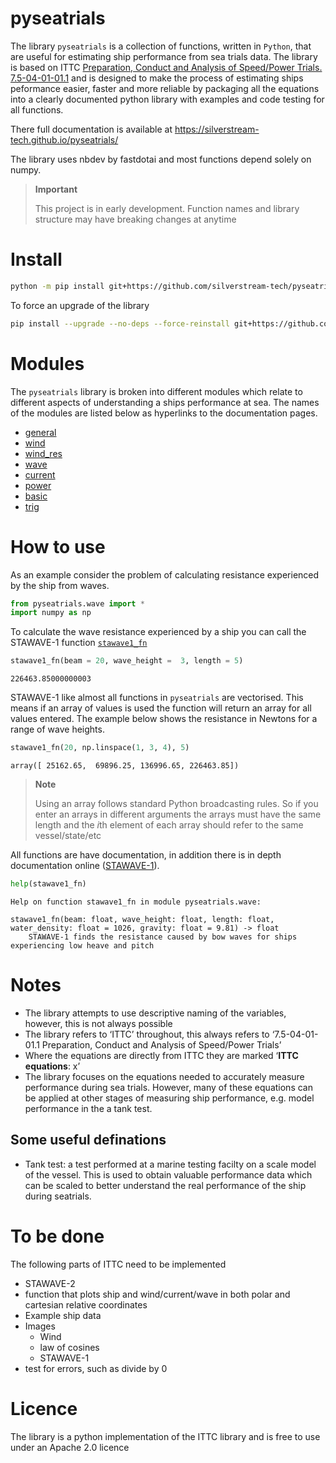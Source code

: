 pyseatrials
================

<!-- WARNING: THIS FILE WAS AUTOGENERATED! DO NOT EDIT! -->

The library `pyseatrials` is a collection of functions, written in
`Python`, that are useful for estimating ship performance from sea
trials data. The library is based on ITTC [Preparation, Conduct and
Analysis of Speed/Power Trials.
7.5-04-01-01.1](https://www.ittc.info/media/8370/75-04-01-011.pdf) and
is designed to make the process of estimating ships peformance easier,
faster and more reliable by packaging all the equations into a clearly
documented python library with examples and code testing for all
functions.

There full documentation is available at
https://silverstream-tech.github.io/pyseatrials/

The library uses nbdev by fastdotai and most functions depend solely on
numpy.

<div>

> **Important**
>
> This project is in early development. Function names and library
> structure may have breaking changes at anytime

</div>

# Install

``` sh
python -m pip install git+https://github.com/silverstream-tech/pyseatrials 
```

To force an upgrade of the library

``` sh
pip install --upgrade --no-deps --force-reinstall git+https://github.com/silverstream-tech/pyseatrials 
```

# Modules

The `pyseatrials` library is broken into different modules which relate
to different aspects of understanding a ships performance at sea. The
names of the modules are listed below as hyperlinks to the documentation
pages.

- [general](./general_functions/)
- [wind](./wind/)
- [wind_res](./wind_resistance/)
- [wave](./wave_resistance/)
- [current](./current/)
- [power](./power/)
- [basic](./basic_hydro_functions/)
- [trig](./trig/)

# How to use

As an example consider the problem of calculating resistance experienced
by the ship from waves.

``` python
from pyseatrials.wave import *
import numpy as np
```

To calculate the wave resistance experienced by a ship you can call the
STAWAVE-1 function
[`stawave1_fn`](https://JonnoB.github.io/pyseatrials/wave_resistance.html#stawave1_fn)

``` python
stawave1_fn(beam = 20, wave_height =  3, length = 5)
```

    226463.85000000003

STAWAVE-1 like almost all functions in `pyseatrials` are vectorised.
This means if an array of values is used the function will return an
array for all values entered. The example below shows the resistance in
Newtons for a range of wave heights.

``` python
stawave1_fn(20, np.linspace(1, 3, 4), 5)
```

    array([ 25162.65,  69896.25, 136996.65, 226463.85])

<div>

> **Note**
>
> Using an array follows standard Python broadcasting rules. So if you
> enter an arrays in different arguments the arrays must have the same
> length and the $i$th element of each array should refer to the same
> vessel/state/etc

</div>

All functions are have documentation, in addition there is in depth
documentation online
([STAWAVE-1](https://silverstream-tech.github.io/pyseatrials/wave_resistance.html#stawave1_fn)).

``` python
help(stawave1_fn)
```

    Help on function stawave1_fn in module pyseatrials.wave:

    stawave1_fn(beam: float, wave_height: float, length: float, water_density: float = 1026, gravity: float = 9.81) -> float
        STAWAVE-1 finds the resistance caused by bow waves for ships experiencing low heave and pitch

# Notes

- The library attempts to use descriptive naming of the variables,
  however, this is not always possible
- The library refers to ‘ITTC’ throughout, this always refers to
  ‘7.5-04-01-01.1 Preparation, Conduct and Analysis of Speed/Power
  Trials’
- Where the equations are directly from ITTC they are marked ‘**ITTC
  equations**: x’
- The library focuses on the equations needed to accurately measure
  performance during sea trials. However, many of these equations can be
  applied at other stages of measuring ship performance, e.g. model
  performance in the a tank test.

## Some useful definations

- Tank test: a test performed at a marine testing facilty on a scale
  model of the vessel. This is used to obtain valuable performance data
  which can be scaled to better understand the real performance of the
  ship during seatrials.

# To be done

The following parts of ITTC need to be implemented

- STAWAVE-2
- function that plots ship and wind/current/wave in both polar and
  cartesian relative coordinates
- Example ship data
- Images
  - Wind
  - law of cosines
  - STAWAVE-1
- test for errors, such as divide by 0

# Licence

The library is a python implementation of the ITTC library and is free
to use under an Apache 2.0 licence
